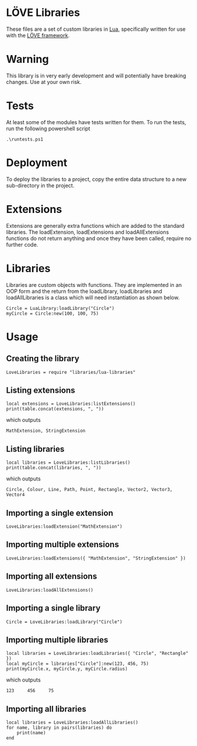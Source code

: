 # LÖVE Libraries

These files are a set of custom libraries in [Lua](https://www.lua.org/about.html), specifically written for use with the [LÖVE framework](https://love2d.org/).

# Warning

This library is in very early development and will potentially have breaking changes. Use at your own risk.

# Tests

At least some of the modules have tests written for them. To run the tests, run the following powershell script

```
.\runtests.ps1
```

# Deployment

To deploy the libraries to a project, copy the entire data structure to a new sub-directory in the project.

# Extensions

Extensions are generally extra functions which are added to the standard libraries. The loadExtension, loadExtensions and loadAllExtensions functions do not return anything and once they have been called, require no further code.

# Libraries

Libraries are custom objects with functions. They are implemented in an OOP form and the return from the loadLibrary, loadLibraries and loadAllLibraries is a class which will need instantiation as shown below.

```
Circle = LuaLibrary:loadLibrary("Circle")
myCircle = Circle:new(100, 100, 75)
```

# Usage

## Creating the library

```
LoveLibraries = require "libraries/lua-libraries"
```

## Listing extensions

```
local extensions = LoveLibraries:listExtensions()
print(table.concat(extensions, ", "))
```
which outputs
```
MathExtension, StringExtension
```

## Listing libraries

```
local libraries = LoveLibraries:listLibraries()
print(table.concat(libraries, ", "))
```
which outputs
```
Circle, Colour, Line, Path, Point, Rectangle, Vector2, Vector3, Vector4
```

## Importing a single extension

```
LoveLibraries:loadExtension("MathExtension")
```

## Importing multiple extensions

```
LoveLibraries:loadExtensions({ "MathExtension", "StringExtension" })
```

## Importing all extensions

```
LoveLibraries:loadAllExtensions()
```

## Importing a single library

```
Circle = LoveLibraries:loadLibrary("Circle")
```

## Importing multiple libraries

```
local libraries = LoveLibraries:loadLibraries({ "Circle", "Rectangle" })
local myCircle = libraries["Circle"]:new(123, 456, 75)
print(myCircle.x, myCircle.y, myCircle.radius)
```
which outputs
```
123     456     75
```

## Importing all libraries

```
local libraries = LoveLibraries:loadAllLibraries()
for name, library in pairs(libraries) do
    print(name)
end